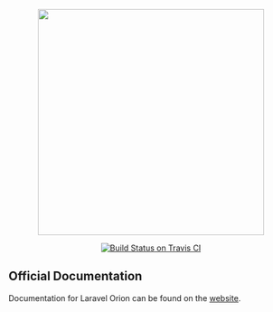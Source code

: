 <p align="center">
    <img src="https://res.cloudinary.com/dudxt4lp6/image/upload/v1572976051/Laravel%20Orion/logo_with_text_t5jjyc.png" width="400">
</p>

<p align="center">
<a href="https://travis-ci.org/tailflow/enum"><img src="https://img.shields.io/travis/tailflow/laravel-orion-docs" alt="Build Status on Travis CI"></a>
</p>

## Official Documentation

Documentation for Laravel Orion can be found on the [website](https://tailflow.github.io/laravel-orion-docs/).
